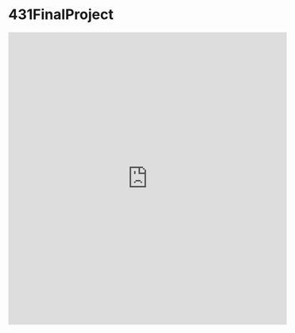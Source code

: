 # 431FinalProject


<iframe id="kmsembed-1_0er49csg" width="560" height="590" src="https://psu.mediaspace.kaltura.com/embed/secure/iframe/entryId/1_0er49csg/uiConfId/41416911/st/0" class="kmsembed" allowfullscreen webkitallowfullscreen mozAllowFullScreen allow="autoplay *; fullscreen *; encrypted-media *" referrerPolicy="no-referrer-when-downgrade" sandbox="allow-downloads allow-forms allow-same-origin allow-scripts allow-top-navigation allow-pointer-lock allow-popups allow-modals allow-orientation-lock allow-popups-to-escape-sandbox allow-presentation allow-top-navigation-by-user-activation" frameborder="0" title="Project Walkthrough"></iframe>
